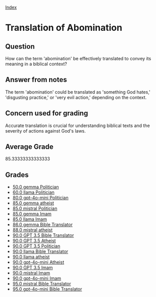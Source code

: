 
[Index](../../index.md)
# Translation of Abomination
## Question
How can the term 'abomination' be effectively translated to convey its meaning in a biblical context?

## Answer from notes
The term 'abomination' could be translated as 'something God hates,' 'disgusting practice,' or 'very evil action,' depending on the context.

## Concern used for grading
Accurate translation is crucial for understanding biblical texts and the severity of actions against God's laws.

## Average Grade
85.33333333333333

## Grades
 * [50.0 gemma Politician](../answers/gemma_Politician/Translation_of_Abomination.md)
 * [60.0 llama Politician](../answers/llama_Politician/Translation_of_Abomination.md)
 * [80.0 gpt-4o-mini Politician](../answers/gpt-4o-mini_Politician/Translation_of_Abomination.md)
 * [85.0 gemma atheist](../answers/gemma_atheist/Translation_of_Abomination.md)
 * [85.0 mistral Politician](../answers/mistral_Politician/Translation_of_Abomination.md)
 * [85.0 gemma Imam](../answers/gemma_Imam/Translation_of_Abomination.md)
 * [85.0 llama Imam](../answers/llama_Imam/Translation_of_Abomination.md)
 * [86.0 gemma Bible Translator](../answers/gemma_Bible_Translator/Translation_of_Abomination.md)
 * [88.0 mistral atheist](../answers/mistral_atheist/Translation_of_Abomination.md)
 * [90.0 GPT 3.5 Bible Translator](../answers/GPT_3.5_Bible_Translator/Translation_of_Abomination.md)
 * [90.0 GPT 3.5 Atheist](../answers/GPT_3.5_Atheist/Translation_of_Abomination.md)
 * [90.0 GPT 3.5 Politician](../answers/GPT_3.5_Politician/Translation_of_Abomination.md)
 * [90.0 llama Bible Translator](../answers/llama_Bible_Translator/Translation_of_Abomination.md)
 * [90.0 llama atheist](../answers/llama_atheist/Translation_of_Abomination.md)
 * [90.0 gpt-4o-mini Atheist](../answers/gpt-4o-mini_Atheist/Translation_of_Abomination.md)
 * [90.0 GPT 3.5 Imam](../answers/GPT_3.5_Imam/Translation_of_Abomination.md)
 * [90.0 mistral Imam](../answers/mistral_Imam/Translation_of_Abomination.md)
 * [90.0 gpt-4o-mini Imam](../answers/gpt-4o-mini_Imam/Translation_of_Abomination.md)
 * [95.0 mistral Bible Translator](../answers/mistral_Bible_Translator/Translation_of_Abomination.md)
 * [95.0 gpt-4o-mini Bible Translator](../answers/gpt-4o-mini_Bible_Translator/Translation_of_Abomination.md)
